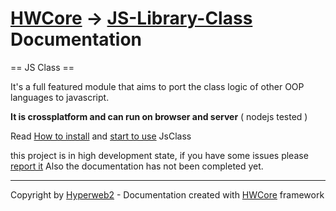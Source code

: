 [HWCore](https://hw-core.github.io) \-> [JS\-Library\-Class](https://github.com/hw-core/js-library-class) Documentation
=======================================================================================================================

== JS Class ==

It's a full featured module that aims to port the class logic of other OOP 
languages to javascript.

<b>It is crossplatform and can run on browser and server</b> ( nodejs tested )


Read [How to install](/js-lib-class/wiki/installation) and [start to use](/js-lib-class/wiki/getting-started) JsClass

this project is in high development state, if you have some issues please <a target="_blank" href="https://github.com/hw-core/js-library-class/issues">report it</a>
Also the documentation has not been completed yet.


-----------------------------------------------------------

Copyright by [Hyperweb2](http://www.hyperweb2.com/terms) \- Documentation created with [HWCore](https://hw-core.github.io) framework
